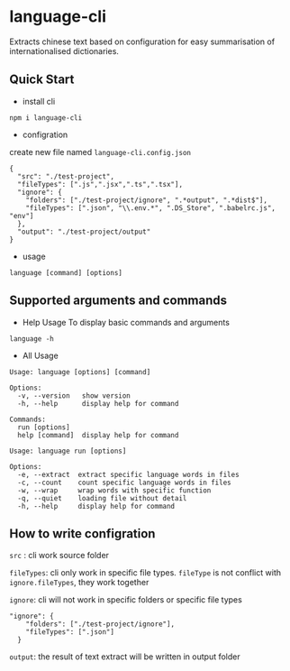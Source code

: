 # language-cli

Extracts chinese text based on configuration for easy summarisation of internationalised dictionaries.


## Quick Start

- install cli
```
npm i language-cli
```

- configration

create new file named ```language-cli.config.json```

```
{
  "src": "./test-project",
  "fileTypes": [".js",".jsx",".ts",".tsx"],
  "ignore": {
    "folders": ["./test-project/ignore", ".*output", ".*dist$"],
    "fileTypes": [".json", "\\.env.*", ".DS_Store", ".babelrc.js", "env"]
  },
  "output": "./test-project/output"
}
```

- usage

```
language [command] [options]
```


## Supported arguments and commands

- Help Usage
To display basic commands and arguments
```
language -h
```

- All Usage

```
Usage: language [options] [command]

Options:
  -v, --version   show version
  -h, --help      display help for command

Commands:
  run [options]
  help [command]  display help for command
```

```
Usage: language run [options]

Options:
  -e, --extract  extract specific language words in files
  -c, --count    count specific language words in files
  -w, --wrap     wrap words with specific function
  -q, --quiet    loading file without detail
  -h, --help     display help for command
```


## How to write configration

```src``` : cli work source folder

```fileTypes```: cli only work in specific file types. ```fileType``` is not conflict with ```ignore.fileTypes```, they work together

```ignore```: cli will not work in specific folders or specific file types
```
"ignore": {
    "folders": ["./test-project/ignore"],
    "fileTypes": [".json"]
  }
```

```output```: the result of text extract will be written in output folder